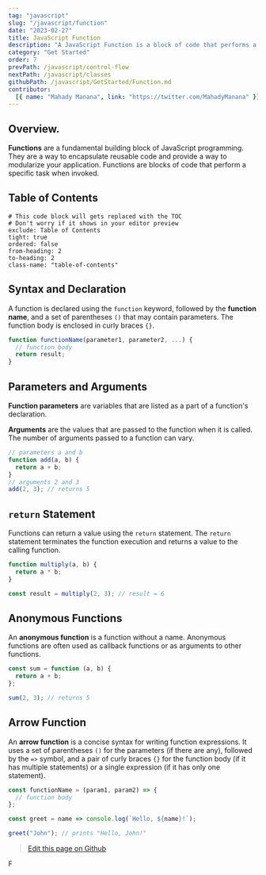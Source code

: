 ```yaml
---
tag: "javascript"
slug: "/javascript/function"
date: "2023-02-27"
title: JavaScript Function
description: "A JavaScript Function is a block of code that performs a specific task or set of tasks. A way to encapsulate reusable code and provide a way to modularize your application."
category: "Get Started"
order: 7
prevPath: /javascript/control-flow
nextPath: /javascript/classes
githubPath: /javascript/GetStarted/Function.md
contributor:
  [{ name: "Mahady Manana", link: "https://twitter.com/MahadyManana" }]
---
```


## Overview.

**Functions** are a fundamental building block of JavaScript programming. They are a way to encapsulate reusable code and provide a way to modularize your application. Functions are blocks of code that perform a specific task when invoked.

## Table of Contents

```toc
# This code block will gets replaced with the TOC
# Don't worry if it shows in your editor preview
exclude: Table of Contents
tight: true
ordered: false
from-heading: 2
to-heading: 2
class-name: "table-of-contents"
```

## Syntax and Declaration

A function is declared using the `function` keyword, followed by the **function name**, and a set of parentheses `()` that may contain parameters. The function body is enclosed in curly braces `{}`.

```javascript
function functionName(parameter1, parameter2, ...) {
  // function body
  return result;
}
```

## Parameters and Arguments

**Function parameters** are variables that are listed as a part of a function's declaration.

**Arguments** are the values that are passed to the function when it is called. The number of arguments passed to a function can vary.

```javascript
// parameters a and b
function add(a, b) {
  return a + b;
}
// arguments 2 and 3
add(2, 3); // returns 5
```

## `return` Statement

Functions can return a value using the `return` statement. The `return` statement terminates the function execution and returns a value to the calling function.

```javascript
function multiply(a, b) {
  return a * b;
}

const result = multiply(2, 3); // result = 6
```

## Anonymous Functions

An **anonymous function** is a function without a name. Anonymous functions are often used as callback functions or as arguments to other functions.

```javascript
const sum = function (a, b) {
  return a + b;
};

sum(2, 3); // returns 5
```

## Arrow Function

An **arrow function** is a concise syntax for writing function expressions. It uses a set of parentheses `()` for the parameters (if there are any), followed by the `=>` symbol, and a pair of curly braces `{}` for the function body (if it has multiple statements) or a single expression (if it has only one statement).

```javascript
const functionName = (param1, param2) => {
  // function body
};
```

```javascript
const greet = name => console.log(`Hello, ${name}!`);

greet("John"); // prints "Hello, John!"
```

> <a href="https://github.com/mahady-manana/betatuto-docs/tree/main/docs/javascript/GetStarted/Function.md" target="_blank">Edit this page on Github</a>

F
